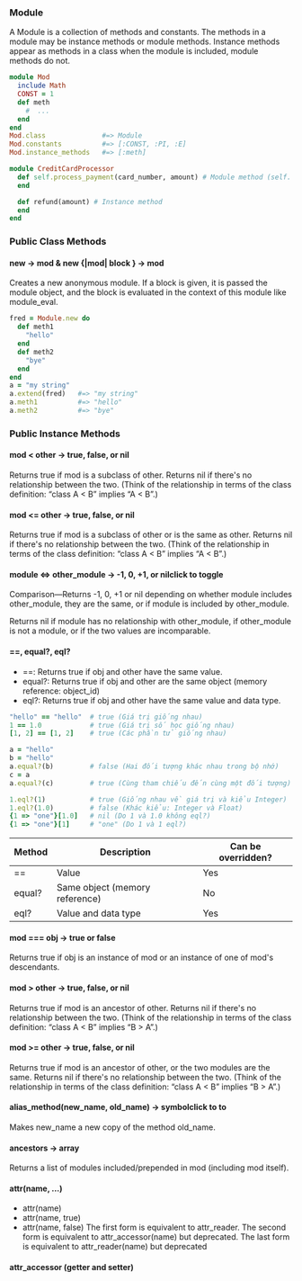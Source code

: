 
### Module

A Module is a collection of methods and constants. The methods in a module may be instance methods or module methods.
Instance methods appear as methods in a class when the module is included, module methods do not.

``` ruby
module Mod
  include Math
  CONST = 1
  def meth
    #  ...
  end
end
Mod.class              #=> Module
Mod.constants          #=> [:CONST, :PI, :E]
Mod.instance_methods   #=> [:meth]
```

```ruby
module CreditCardProcessor
  def self.process_payment(card_number, amount) # Module method (self. prefix)
  end

  def refund(amount) # Instance method
  end
end
```

### Public Class Methods

#### new → mod & new {|mod| block } → mod
Creates a new anonymous module. If a block is given, it is passed the module object, and the block is evaluated in the context of this module like module_eval.
```ruby
fred = Module.new do
  def meth1
    "hello"
  end
  def meth2
    "bye"
  end
end
a = "my string"
a.extend(fred)   #=> "my string"
a.meth1          #=> "hello"
a.meth2          #=> "bye"
```

### Public Instance Methods

#### mod < other → true, false, or nil
Returns true if mod is a subclass of other. Returns nil if there's no relationship between the two. (Think of the relationship in terms of the class definition: “class A < B” implies “A < B”.)

#### mod <= other → true, false, or nil
Returns true if mod is a subclass of other or is the same as other. Returns nil if there's no relationship between the two. (Think of the relationship in terms of the class definition: “class A < B” implies “A < B”.)

#### module <=> other_module → -1, 0, +1, or nilclick to toggle 
Comparison—Returns -1, 0, +1 or nil depending on whether module includes other_module, they are the same, or if module is included by other_module.

Returns nil if module has no relationship with other_module, if other_module is not a module, or if the two values are incomparable.

#### ==, equal?, eql?
- ==: Returns true if obj and other have the same value.
- equal?: Returns true if obj and other are the same object (memory reference: object_id)
- eql?: Returns true if obj and other have the same value and data type.

```ruby
"hello" == "hello"  # true (Giá trị giống nhau)
1 == 1.0            # true (Giá trị số học giống nhau)
[1, 2] == [1, 2]    # true (Các phần tử giống nhau)

a = "hello"
b = "hello"
a.equal?(b)         # false (Hai đối tượng khác nhau trong bộ nhớ)
c = a
a.equal?(c)         # true (Cùng tham chiếu đến cùng một đối tượng)

1.eql?(1)           # true (Giống nhau về giá trị và kiểu Integer)
1.eql?(1.0)         # false (Khác kiểu: Integer và Float)
{1 => "one"}[1.0]   # nil (Do 1 và 1.0 không eql?)
{1 => "one"}[1]     # "one" (Do 1 và 1 eql?)
```

| Method | Description | Can be overridden? |
|--------|-------------|--------------------|
| == | Value | Yes |
| equal? | Same object (memory reference) | No |
| eql? | Value and data type | Yes |

#### mod === obj → true or false
Returns true if obj is an instance of mod or an instance of one of mod's descendants.

#### mod > other → true, false, or nil
Returns true if mod is an ancestor of other. Returns nil if there's no relationship between the two. (Think of the relationship in terms of the class definition: “class A < B” implies “B > A”.)

#### mod >= other → true, false, or nil
Returns true if mod is an ancestor of other, or the two modules are the same. Returns nil if there's no relationship between the two. (Think of the relationship in terms of the class definition: “class A < B” implies “B > A”.)

#### alias_method(new_name, old_name) → symbolclick to to
Makes new_name a new copy of the method old_name.

#### ancestors → array
Returns a list of modules included/prepended in mod (including mod itself).

#### attr(name, ...)
- attr(name)
- attr(name, true)
- attr(name, false)
The first form is equivalent to attr_reader. The second form is equivalent to attr_accessor(name) but deprecated. The last form is equivalent to attr_reader(name) but deprecated

#### attr_accessor (getter and setter)